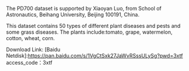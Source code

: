 The PD700 dataset is supported by Xiaoyan Luo, from School of Astronautics, Beihang University, Beijing 100191, China.

This dataset contains 50 types of different plant diseases and pests and some grass diseases. The plants include:tomato, grape, watermelon, cotton, wheat, corn.

Download Link:
[Baidu Netdisk]:https://pan.baidu.com/s/1VgCtSxk27JaWvRSssULySg?pwd=3xtf	access_code：3xtf 
